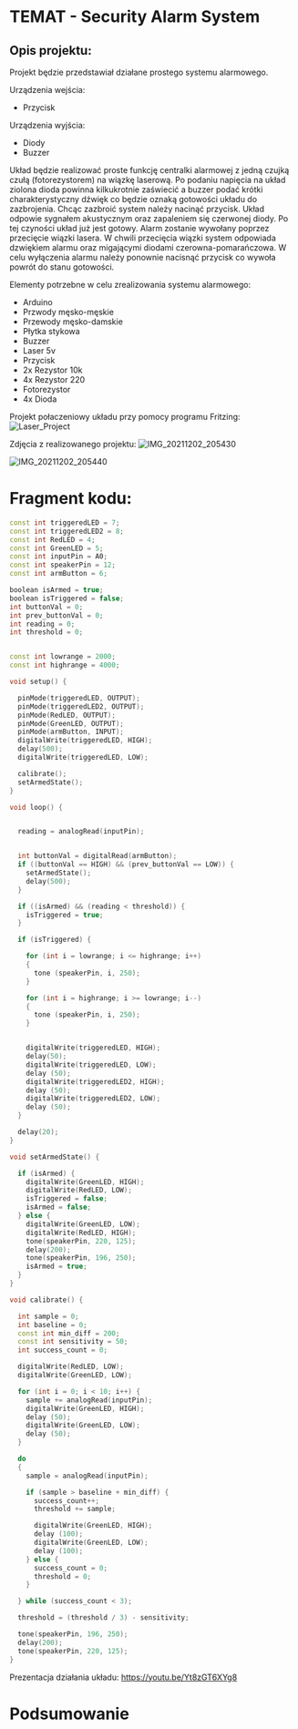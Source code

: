 # TEMAT - Security Alarm System

## Opis projektu:
Projekt będzie przedstawiał działane prostego systemu alarmowego. 

Urządzenia wejścia:
- Przycisk

Urządzenia wyjścia:
- Diody 
- Buzzer

Układ będzie realizować proste funkcję centralki alarmowej z jedną czujką czułą (fotorezystorem) na wiązkę laserową. Po podaniu napięcia na układ ziolona dioda powinna kilkukrotnie zaświecić a buzzer podać krótki charakterystyczny dźwięk co będzie oznaką gotowości układu do zazbrojenia. Chcąc zazbroić system należy nacinąć przycisk. Układ odpowie sygnałem akustycznym oraz zapaleniem się czerwonej diody. Po tej czyności układ już jest gotowy. Alarm zostanie wywołany poprzez przecięcie wiązki lasera. W chwili przecięcia wiązki system odpowiada dzwiękiem alarmu oraz migającymi diodami czerowna-pomarańczowa. W celu wyłączenia alarmu należy ponownie nacisnąć przycisk co wywoła powrót do stanu gotowości. 

Elementy potrzebne w celu zrealizowania systemu alarmowego:
- Arduino
- Przwody męsko-męskie
- Przewody męsko-damskie
- Płytka stykowa
- Buzzer
- Laser 5v
- Przycisk
- 2x Rezystor 10k
- 4x Rezystor 220
- Fotorezystor
- 4x Dioda

Projekt połaczeniowy układu przy pomocy programu Fritzing:
![Laser_Project](https://user-images.githubusercontent.com/92359546/144492375-999c27a2-7f95-49d2-abbf-4a353e71c6eb.png)

Zdjęcia z realizowanego projektu:
![IMG_20211202_205430](https://user-images.githubusercontent.com/92359546/144495005-29b9f9c1-7e35-4b26-97a8-81a57a0df433.jpg)

![IMG_20211202_205440](https://user-images.githubusercontent.com/92359546/144495042-3aeb320b-23fd-4f68-bd41-92ec28f34e4a.jpg)



# Fragment kodu:

```cpp
const int triggeredLED = 7;
const int triggeredLED2 = 8;
const int RedLED = 4;
const int GreenLED = 5;
const int inputPin = A0;
const int speakerPin = 12;
const int armButton = 6;

boolean isArmed = true;
boolean isTriggered = false;
int buttonVal = 0;
int prev_buttonVal = 0;
int reading = 0;
int threshold = 0;


const int lowrange = 2000;
const int highrange = 4000;

void setup() {

  pinMode(triggeredLED, OUTPUT);
  pinMode(triggeredLED2, OUTPUT);
  pinMode(RedLED, OUTPUT);
  pinMode(GreenLED, OUTPUT);
  pinMode(armButton, INPUT);
  digitalWrite(triggeredLED, HIGH);
  delay(500);
  digitalWrite(triggeredLED, LOW);

  calibrate();
  setArmedState();
}

void loop() {


  reading = analogRead(inputPin);


  int buttonVal = digitalRead(armButton);
  if ((buttonVal == HIGH) && (prev_buttonVal == LOW)) {
    setArmedState();
    delay(500);
  }

  if ((isArmed) && (reading < threshold)) {
    isTriggered = true;
  }

  if (isTriggered) {

    for (int i = lowrange; i <= highrange; i++)
    {
      tone (speakerPin, i, 250);
    }

    for (int i = highrange; i >= lowrange; i--)
    {
      tone (speakerPin, i, 250);
    }


    digitalWrite(triggeredLED, HIGH);
    delay(50);
    digitalWrite(triggeredLED, LOW);
    delay (50);
    digitalWrite(triggeredLED2, HIGH);
    delay (50);
    digitalWrite(triggeredLED2, LOW);
    delay (50);
  }

  delay(20);
}

void setArmedState() {

  if (isArmed) {
    digitalWrite(GreenLED, HIGH);
    digitalWrite(RedLED, LOW);
    isTriggered = false;
    isArmed = false;
  } else {
    digitalWrite(GreenLED, LOW);
    digitalWrite(RedLED, HIGH);
    tone(speakerPin, 220, 125);
    delay(200);
    tone(speakerPin, 196, 250);
    isArmed = true;
  }
}

void calibrate() {

  int sample = 0;
  int baseline = 0;
  const int min_diff = 200;
  const int sensitivity = 50;
  int success_count = 0;

  digitalWrite(RedLED, LOW);
  digitalWrite(GreenLED, LOW);

  for (int i = 0; i < 10; i++) {
    sample += analogRead(inputPin);
    digitalWrite(GreenLED, HIGH);
    delay (50);
    digitalWrite(GreenLED, LOW);
    delay (50);
  }

  do
  {
    sample = analogRead(inputPin);

    if (sample > baseline + min_diff) {
      success_count++;
      threshold += sample;

      digitalWrite(GreenLED, HIGH);
      delay (100);
      digitalWrite(GreenLED, LOW);
      delay (100);
    } else {
      success_count = 0;
      threshold = 0;
    }

  } while (success_count < 3);

  threshold = (threshold / 3) - sensitivity;

  tone(speakerPin, 196, 250);
  delay(200);
  tone(speakerPin, 220, 125);
}
```

Prezentacja działania układu:
https://youtu.be/Yt8zGT6XYg8

# Podsumowanie

